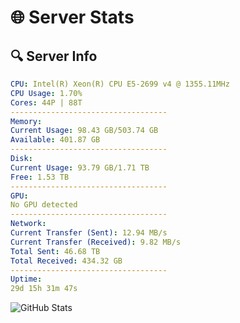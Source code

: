 # 🌐 Server Stats
## 🔍 Server Info
```yaml
CPU: Intel(R) Xeon(R) CPU E5-2699 v4 @ 1355.11MHz
CPU Usage: 1.70%
Cores: 44P | 88T
-----------------------------------
Memory:
Current Usage: 98.43 GB/503.74 GB
Available: 401.87 GB
-----------------------------------
Disk:
Current Usage: 93.79 GB/1.71 TB
Free: 1.53 TB
-----------------------------------
GPU:
No GPU detected
-----------------------------------
Network:
Current Transfer (Sent): 12.94 MB/s
Current Transfer (Received): 9.82 MB/s
Total Sent: 46.68 TB
Total Received: 434.32 GB
-----------------------------------
Uptime:
29d 15h 31m 47s
```
![GitHub Stats](https://img.shields.io/badge/Updated-2025-04-06_12:54:36-blue)